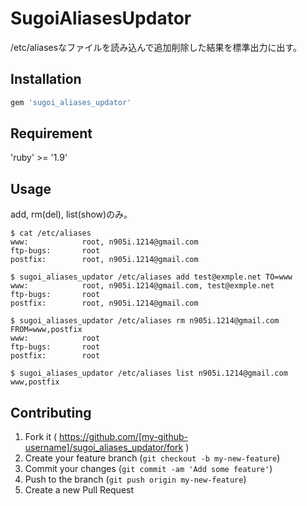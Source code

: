 # SugoiAliasesUpdator

/etc/aliasesなファイルを読み込んで追加削除した結果を標準出力に出す。

## Installation

```ruby
gem 'sugoi_aliases_updator'
```

## Requirement
'ruby' >= '1.9'

## Usage
add, rm(del), list(show)のみ。
```
$ cat /etc/aliases
www:            root, n905i.1214@gmail.com
ftp-bugs:       root
postfix:        root, n905i.1214@gmail.com
```

```
$ sugoi_aliases_updator /etc/aliases add test@exmple.net TO=www
www:            root, n905i.1214@gmail.com, test@exmple.net
ftp-bugs:       root
postfix:        root, n905i.1214@gmail.com
```

```
$ sugoi_aliases_updator /etc/aliases rm n905i.1214@gmail.com FROM=www,postfix
www:            root
ftp-bugs:       root
postfix:        root
```
```
$ sugoi_aliases_updator /etc/aliases list n905i.1214@gmail.com
www,postfix
```


## Contributing

1. Fork it ( https://github.com/[my-github-username]/sugoi_aliases_updator/fork )
2. Create your feature branch (`git checkout -b my-new-feature`)
3. Commit your changes (`git commit -am 'Add some feature'`)
4. Push to the branch (`git push origin my-new-feature`)
5. Create a new Pull Request

